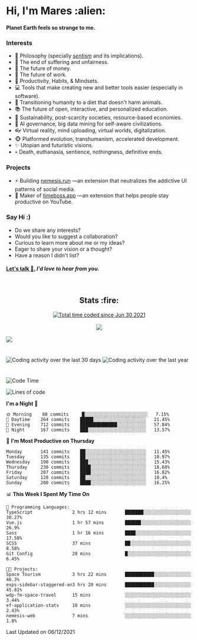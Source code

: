 <h1>Hi, I'm Mares :alien:</h1>

#### Planet Earth feels so strange to me.

### **Interests**

- 🌊 Philosophy (specially [_sentism_][sentismmedium] and its implications).
- 🎯 The end of suffering and unfairness.
- 💸 The future of money.
- 💼 The future of work.
- 🧠 Productivity, Habits, & Mindsets.
- 💻 Tools that make creating new and better tools easier (especially in software).
- 🥗 Transitioning humanity to a diet that doesn't harm animals.
- 📚 The future of open, interactive, and personalized education.
- 🌱 Sustainability, post-scarcity societies, resource-based economies.
- 🤖 AI governance, big data mining for self-aware civilizations.
- 👓 Virtual reality, mind uploading, virtual worlds, digitalization.
- 🐵 Platformed evolution, transhumanism, accelerated development.
- ✨ Utopian and futuristic visions.
- 💀 Death, euthanasia, sentience, nothingness, definitive ends.


### **Projects**

- ⚡ Building [nemesis.run](https://nemesis.run) —an extension that neutralizes the addictive UI patterns of social media.
- 💎 Maker of [timeboss.app](https://timeboss.app) —an extension that helps people stay productive on YouTube.


### **Say Hi :)**

- Do we share any interests?
- Would you like to suggest a collaboration?
- Curious to learn more about me or my ideas?
- Eager to share your vision or a thought?
- Have a reason I didn't list?

#### [Let's talk :wave:.](mailto:mareszhar@gmail.com) _I'd love to hear from you_.

[sentismmedium]: https://medium.com/@mareszhar/born-a-prisoner-a-reflection-about-life-its-struggles-and-a-plan-to-escape-d8566ce9b026

<br>

<h2 align="center">Stats :fire:</h2>

<div align="center">
  <a href="https://wakatime.com/@cfdc0e0d-4860-4b62-9ff0-cb659185525e">
    <img src="https://wakatime.com/badge/user/cfdc0e0d-4860-4b62-9ff0-cb659185525e.svg" alt="Total time coded since Jun 30 2021" />
  </a>
</div>

<br>

<div align="center">
  <img src="https://github-readme-streak-stats.herokuapp.com?user=mareszhar&theme=black-ice&hide_border=true&stroke=FFFFFF15&ring=DF8FFE&fire=DF8FFE&currStreakLabel=DF8FFE&background=1A232A&currStreakNum=86FFAB&dates=B1AAB3FF">
</div>

<!-- Add or remove this: &dates=B1AAB3FF at the end of the streak stats URL if they get bugged and aren't updating -->

<br>

<img src="https://activity-graph.herokuapp.com/graph?username=mareszhar&theme=nord&bg_color=00000000&color=979797&line=DF8FFE&point=00000000&area=true&hide_border=true">

<br>

<h1></h1>

<img src="https://wakatime.com/share/@mares/5df0ff02-9c79-41b4-b540-51dc9c65a57b.svg" alt="Coding activity over the last 30 days" />
<img src="https://wakatime.com/share/@mares/ea89ba71-f374-40af-930c-e0655909fe37.svg" alt="Coding activity over the last year" />

<h1></h1>

<!--START_SECTION:waka-->
![Code Time](http://img.shields.io/badge/Code%20Time-365%20hrs%204%20mins-blue)

![Lines of code](https://img.shields.io/badge/From%20Hello%20World%20I%27ve%20Written-113%20Thousand%20lines%20of%20code-blue)

**I'm a Night 🦉** 

```text
🌞 Morning    88 commits     █░░░░░░░░░░░░░░░░░░░░░░░░   7.15% 
🌆 Daytime    264 commits    █████░░░░░░░░░░░░░░░░░░░░   21.45% 
🌃 Evening    712 commits    ██████████████░░░░░░░░░░░   57.84% 
🌙 Night      167 commits    ███░░░░░░░░░░░░░░░░░░░░░░   13.57%

```
📅 **I'm Most Productive on Thursday** 

```text
Monday       141 commits    ██░░░░░░░░░░░░░░░░░░░░░░░   11.45% 
Tuesday      135 commits    ██░░░░░░░░░░░░░░░░░░░░░░░   10.97% 
Wednesday    190 commits    ███░░░░░░░░░░░░░░░░░░░░░░   15.43% 
Thursday     230 commits    ████░░░░░░░░░░░░░░░░░░░░░   18.68% 
Friday       207 commits    ████░░░░░░░░░░░░░░░░░░░░░   16.82% 
Saturday     128 commits    ██░░░░░░░░░░░░░░░░░░░░░░░   10.4% 
Sunday       200 commits    ████░░░░░░░░░░░░░░░░░░░░░   16.25%

```


📊 **This Week I Spent My Time On** 

```text
💬 Programming Languages: 
TypeScript               2 hrs 12 mins       ███████░░░░░░░░░░░░░░░░░░   30.27% 
Vue.js                   1 hr 57 mins        ██████░░░░░░░░░░░░░░░░░░░   26.9% 
Sass                     1 hr 16 mins        ████░░░░░░░░░░░░░░░░░░░░░   17.58% 
SCSS                     37 mins             ██░░░░░░░░░░░░░░░░░░░░░░░   8.58% 
Git Config               28 mins             █░░░░░░░░░░░░░░░░░░░░░░░░   6.45%

🐱‍💻 Projects: 
Space Tourism            3 hrs 22 mins       ███████████░░░░░░░░░░░░░░   46.3% 
exps-sidebar-staggered-an3 hrs 20 mins       ███████████░░░░░░░░░░░░░░   45.81% 
wdp-fm-space-travel      15 mins             ░░░░░░░░░░░░░░░░░░░░░░░░░   3.44% 
ef-application-stats     10 mins             ░░░░░░░░░░░░░░░░░░░░░░░░░   2.43% 
nemesis-web              7 mins              ░░░░░░░░░░░░░░░░░░░░░░░░░   1.8%

```


 Last Updated on 06/12/2021
<!--END_SECTION:waka-->
